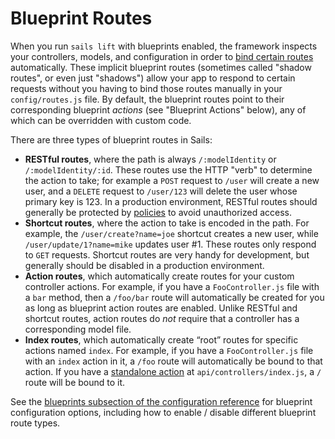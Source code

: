 # Blueprint Routes

When you run `sails lift` with blueprints enabled, the framework inspects your controllers, models, and configuration in order to [bind certain routes](http://sailsjs.org/documentation/concepts/Routes) automatically. These implicit blueprint routes (sometimes called "shadow routes", or even just "shadows") allow your app to respond to certain requests without you having to bind those routes manually in your `config/routes.js` file.  By default, the blueprint routes point to their corresponding blueprint *actions* (see "Blueprint Actions" below), any of which can be overridden with custom code.

There are three types of blueprint routes in Sails:

+ **RESTful routes**, where the path is always `/:modelIdentity` or `/:modelIdentity/:id`.  These routes use the HTTP "verb" to determine the action to take; for example a `POST` request to `/user` will create a new user, and a `DELETE` request to `/user/123` will delete the user whose primary key is 123.  In a production environment, RESTful routes should generally be protected by [policies](http://sailsjs.org/documentation/concepts/Policies) to avoid unauthorized access.
+ **Shortcut routes**, where the action to take is encoded in the path.  For example, the `/user/create?name=joe` shortcut creates a new user, while `/user/update/1?name=mike` updates user #1. These routes only respond to `GET` requests.  Shortcut routes are very handy for development, but generally should be disabled in a production environment.
+ **Action routes**, which automatically create routes for your custom controller actions.  For example, if you have a `FooController.js` file with a `bar` method, then a `/foo/bar` route will automatically be created for you as long as blueprint action routes are enabled.  Unlike RESTful and shortcut routes, action routes do *not* require that a controller has a corresponding model file.
+ **Index routes**, which automatically create &ldquo;root&rdquo; routes for specific actions named `index`.  For example, if you have a `FooController.js` file with an `index` action in it, a `/foo` route will automatically be bound to that action.  If you have a [standalone action](http://next.sailsjs.com/documentation/concepts/actions-and-controllers#?standalone-actions) at `api/controllers/index.js`, a `/` route will be bound to it.

See the [blueprints subsection of the configuration reference](http://sailsjs.org/documentation/reference/sails.config/sails.config.blueprints.html) for blueprint configuration options, including how to enable / disable different blueprint route types.

<docmeta name="displayName" value="Blueprint Routes">
